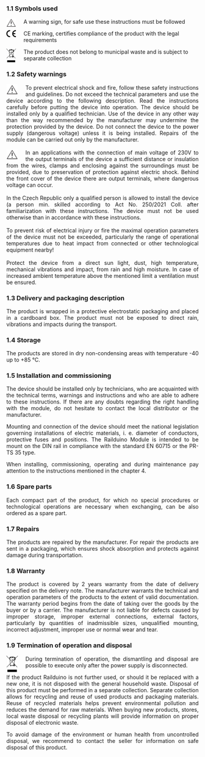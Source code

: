 ### 1.1 Symbols used

<img src="media/warning_sign.jpeg" style="float: left; margin: 0 20px 0 0; max-width: 25px;" alt="Warning Sign">
<p>A warning sign, for safe use these instructions must be followed</p>
<img src="../media/CE_sign.png" style="float: left; margin: 0 20px 0 0; max-width: 25px;" alt="CE Sign">
<p>CE marking, certifies compliance of the product with the legal requirements</p>
<img src="../media/weee_symbol.png" style="float: left; margin: 0 20px 0 0; max-width: 25px;" alt="WEEE Symbol">
<p>The product does not belong to municipal waste and is subject to separate collection</p>

### 1.2 Safety warnings

<img src="../media/warning_sign.jpeg" style="float: left; margin: 0 20px 0 0; max-width: 30px;" alt="Warning Sign">
<div style="text-align: justify;">
To prevent electrical shock and fire, follow these safety instructions and guidelines. Do not exceed the technical parameters and use the device according to the following description. Read the instructions carefully before putting the device into operation. The device should be installed only by a qualified technician. Use of the device in any other way than the way recommended by the manufacturer may undermine the protection provided by the device. Do not connect the device to the power supply (dangerous voltage) unless it is being installed. Repairs of the module can be carried out only by the manufacturer.
</div><br><div style="text-align: justify;">
<img src="../media/warning_sign.jpeg" style="float: left; margin: 0 20px 0 0; max-width: 30px;" alt="Warning Sign">
In an applications with the connection of main voltage of 230V to the output terminals of the device a sufficient distance or insulation from the wires, clamps and enclosing against the surroundings must be provided, due to preservation of protection against electric shock. Behind the front cover of the device there are output terminals, where dangerous voltage can occur.
</div><br><div style="text-align: justify;">
In the Czech Republic only a qualified person is allowed to install the device (a person min. skilled according to Act No. 250/2021 Coll. after familiarization with these instructions. The device must not be used otherwise than in accordance with these instructions.
</div><br><div style="text-align: justify;">
To prevent risk of electrical injury or fire the maximal operation parameters of the device must not be exceeded, particularly the range of operational temperatures due to heat impact from connected or other technological equipment nearby!
</div><br><div style="text-align: justify;">
Protect the device from a direct sun light, dust, high temperature, mechanical vibrations and impact, from rain and high moisture. In case of increased ambient temperature above the mentioned limit a ventilation must be ensured.
</div>

### 1.3 Delivery and packaging description
<div style="text-align: justify;">
The product is wrapped in a protective electrostatic packaging and placed in a cardboard box. The product must not be exposed to direct rain, vibrations and impacts during the transport.
</div>

### 1.4 Storage
<div style="text-align: justify;">
The products are stored in dry non-condensing areas with temperature -40 up to +85 °C.
</div>

### 1.5 Installation and commissioning
<p style="text-align: justify;">
The device should be installed only by technicians, who are acquainted with the technical terms, warnings and instructions and who are able to adhere to these instructions. If there are any doubts regarding the right handling with the module, do not hesitate to contact the local distributor or the manufacturer.
</p><p style="text-align: justify;">
Mounting and connection of the device should meet the national legislation governing installations of electric materials, i. e. diameter of conductors, protective fuses and positions. The Railduino Module is intended to be mount on the DIN rail in compliance with the standard EN 60715 or the PR-TS 35 type.
</p><p style="text-align: justify;">
When installing, commissioning, operating and during maintenance pay attention to the instructions mentioned in the chapter 4.
</p>

### 1.6 Spare parts
<div style="text-align: justify;">
Each compact part of the product, for which no special procedures or technological operations are necessary when exchanging, can be also ordered as a spare part.
</div>

### 1.7 Repairs
<div style="text-align: justify;">
The products are repaired by the manufacturer. For repair the products are sent in a packaging, which ensures shock absorption and protects against damage during transportation.
</div>

### 1.8 Warranty
<div style="text-align: justify;">
The product is covered by 2 years warranty from the date of delivery specified on the delivery note. The manufacturer warrants the technical and operation parameters of the products to the extent of valid documentation. The warranty period begins from the date of taking over the goods by the buyer or by a carrier. The manufacturer is not liable for defects caused by improper storage, improper external connections, external factors, particularly by quantities of inadmissible sizes, unqualified mounting, incorrect adjustment, improper use or normal wear and tear.
</div>

### 1.9 Termination of operation and disposal
<img src="../media/weee_symbol.png" style="float: left; margin: 0 20px 0 0; max-width: 30px;" alt="WEEE Symbol">
<p style="text-align: justify;">
During termination of operation, the dismantling and disposal are possible to execute only after the power supply is disconnected.
</p><p style="text-align: justify;">
If the product Railduino is not further used, or should it be replaced with a new one, it is not disposed with the general household waste. Disposal of this product must be performed in a separate collection. Separate collection allows for recycling and reuse of used products and packaging materials. Reuse of recycled materials helps prevent environmental pollution and reduces the demand for raw materials. When buying new products, stores, local waste disposal or recycling plants will provide information on proper disposal of electronic waste.
</p><p style="text-align: justify;">
To avoid damage of the environment or human health from uncontrolled disposal, we recommend to contact the seller for information on safe disposal of this product.
</p>